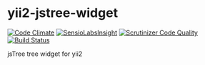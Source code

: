 yii2-jstree-widget
==================
[![Code Climate](https://codeclimate.com/github/DevGroup-ru/yii2-jstree-widget/badges/gpa.svg)](https://codeclimate.com/github/DevGroup-ru/yii2-jstree-widget)
[![SensioLabsInsight](https://insight.sensiolabs.com/projects/551833bd-1951-493d-9a8f-9f676cf58506/mini.png)](https://insight.sensiolabs.com/projects/551833bd-1951-493d-9a8f-9f676cf58506)
[![Scrutinizer Code Quality](https://scrutinizer-ci.com/g/DevGroup-ru/yii2-jstree-widget/badges/quality-score.png?b=master)](https://scrutinizer-ci.com/g/DevGroup-ru/yii2-jstree-widget/?branch=master)
[![Build Status](https://scrutinizer-ci.com/g/DevGroup-ru/yii2-jstree-widget/badges/build.png?b=master)](https://scrutinizer-ci.com/g/DevGroup-ru/yii2-jstree-widget/build-status/master)


jsTree tree widget for yii2
